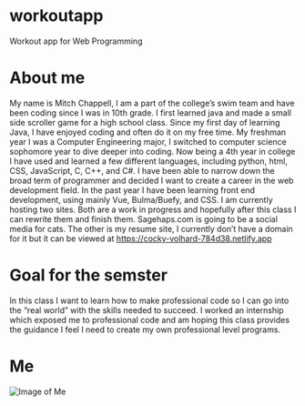 # workoutapp
Workout app for Web Programming

# About me
My name is Mitch Chappell, I am a part of the college’s swim team and have been coding since I was in 10th grade. 
I first learned java and made a small side scroller game for a high school class. 
Since my first day of learning Java, I have enjoyed coding and often do it on my free time.
My freshman year I was a Computer Engineering major, I switched to computer science sophomore year to dive deeper into coding.
Now being a 4th year in college I have used and learned a few different languages, including python, html, CSS, JavaScript, C, C++, and C#. 
I have been able to narrow down the broad term of programmer and decided I want to create a career in the web development field. 
In the past year I have been learning front end development, using mainly Vue, Bulma/Buefy, and CSS. I am currently hosting two sites. 
Both are a work in progress and hopefully after this class I can rewrite them and finish them. Sagehaps.com is going to be a social media for cats. 
The other is my resume site, I currently don’t have a domain for it but it can be viewed at https://cocky-volhard-784d38.netlify.app

# Goal for the semster
In this class I want to learn how to make professional code so I can go into the “real world” with the skills needed to succeed. I worked an internship which exposed me to professional code and am hoping this class provides the guidance I feel I need to create my own professional level programs. 

# Me
![Image of Me](../NoFramework/pictures/me.jpg)
